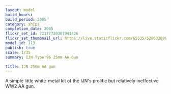 ```yaml
---
layout: model
build_hours: 
build_period: 2005
category: ships
completion_date: 2005
flickr_set_id: 72177720307941426
flickr_set_thumbnail_url: https://live.staticflickr.com/65535/52863209841_02b497aca5_m.jpg
model_id: 113
publish: true
scale: 1/35
summary: IJN Type 96 25mm AA Gun

title: IJN 25mm AA gun
---
```


A simple little white-metal kit of the IJN's prolific but relatively ineffective WW2 AA gun.
